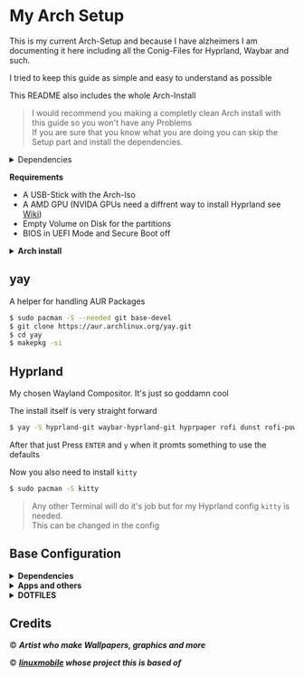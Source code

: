 # My Arch Setup
This is my current Arch-Setup and because I have alzheimers I am documenting it here including all the Conig-Files for Hyprland, Waybar and such.

I tried to keep this guide as simple and easy to understand as possible

This README also includes the whole Arch-Install

>   I would recommend you making a completly clean Arch install with this guide so you won't have any Problems \
    If you are sure that you know what you are doing you can skip the Setup part and install the dependencies.

<div align="left">
<details>
<summary>Dependencies</summary>

- ``sudo``
- ``nano``
- ``git``
- ``intel-ucode`` or ``amd-ucode`` depending on your processor.
- ``networkmanager``
- ``neofetch``
- ``btop``
- ``base-devel``
- ``linux-lts``
- ``linux-headers``


</details>
<p></p>
</div>


**Requirements**
- A USB-Stick with the Arch-Iso
- A AMD GPU (NVIDA GPUs need a diffrent way to install Hyprland see [Wiki](https://wiki.hyprland.org/Nvidia/))
- Empty Volume on Disk for the partitions
- BIOS in UEFI Mode and Secure Boot off

<div>
<details>
<summary><b>Arch install</b> </summary>

## Arch Install

### Check if you booted in UEFI-Mode

You can easily check with the following command

```bash
$ ls /sys/firmware/efi/efivars
```

If u can see tons of text than u can be sure you are in UEFI-Mode

### Make sure you are connected to the Internet

```bash
$ ping google.com
```

If you're getting a Response from ``google.com`` than you can be sure that you are connected to the internet

### Set Timezone

First of all check if the time is already set right

```bash
$ timedatectl status
```

If ``Local time`` isn't right we need to set the right timezone

First get the right timezone with ``list-timezones``

```bash
$ timedatectl list-timezones
```

Now run ``set-timezone`` with the timezone you want for example ``Europe/Vienna`` to set the timezone

```bash
$ timedatectl set-timezone Europe/Vienna
```

If you run ``status`` again it should give back the right time


### Load the right Keyboard 

**If you are fine with the regular ``en`` Layout then skip this**

First list all the avaiable Keyboard layouts

```bash
$ localectl list-keymaps
```
Now run ``loadkeys`` with your keyboard layout for example ``de-latin1``

```bash
$ loadkeys de-latin1
```


### Partition Table

The partitioning Process is pretty straight forward

U basically only need 3 Partitions
- A ``EFI`` Partition (At least 100M) \
    If you have a Windows install and want to dual boot, you won't need to make one.
- A ``root`` Partition (with at least 32G)
- A ``swap`` Partition (with atleast half capacity of your memory)
- A ``home`` Partition (can have the rest)

**How to partition your drive you can lookup on the [Wiki](https://wiki.archlinux.org/title/partitioning) if you don't know how to \
I recommend using ``cfdisk``**

### Formating

Formating is also straigt forward. 

To Format your ``root`` and ``home`` Partitions just run the following

```bash
$ mkfs.ext4 /dev/root_partition
$ mkfs.ext4 /dev/home_partition
```

For the ``swap`` partition do

```bash
$ mkswap /dev/swap_partition
$ swapon /dev/swap_partition
```

If you have a new/seperate ``EFI`` partition do
```bash
$ mkfs.fat -F 32 /dev/efi_partition
```

### Setting the Label/Mountpoints

This is also very straight forward.

For the ``root`` partition run

```bash
$ mount /dev/root_partition /mnt
```

For the ``home`` partition do

```bash
$ mkdir /mnt/home
$ mount /dev/home_partition /mnt/home
```

For the ``EFI`` partition do

```bash
$ mkdir /mnt/boot/EFI
$ mount /dev/efi_partition /mnt/boot/EFI
```

### Pacstrap

Now you are going to install Arch to the root partition with ``pacstrap -i /mnt``

We can now also decide what we wanna pre-install. \
Most importantly is:
- ``base``
- ``linux``
- ``linux-firmware``

U need to install these to get Arch even working

Now we also add the packages I like to pre-install
- ``sudo``
- ``nano``
- ``git``
- ``intel-ucode`` or ``amd-ucode`` depending on your processor.
- ``networkmanager``
- ``dhcpcd``
- ``neofetch``
- ``btop``
- ``base-devel``
- ``linux-lts``
- ``linux-headers``

So for me it would look like this

```bash
$ pacstrap -i /mnt base linux linux-firmware sudo nano amd-ucode networkmanager neofetch btop base-devel linux-lts linux-headers dhcpcd
```


### Generate the File System Table

Generating the File System Table is also straight forward

Just run this
```bash
$ genfstab -U /mnt >> /mnt/etc/fstab
```

### CHRoot

CHRoot will let us go into the Arch now

This is also straight forward
```bash
$ arch-chroot
```

### Set Keyboard Layout

If you don't remember your Keyboard Layout run

```base
$ localectl list-keymaps
```

Then run this with your *Keymap* for me it's still ``de-latin1``

```base
$ localectl set-keymaps --no-convert de-latin1
```

### Change Root Password

Run this

```bash
$ passwd
```

### Add Standard User

Create the User with ``useradd -m``

```base
$ useradd -m [username]
```

Change the password with ``passwd``

```bash
$ passwd [username]
```

Give the User the standard rights with ``usermod``

```bash
$ usermod -aG wheel,storage,power [username]
```

To finalize it you have to change some stuff in the ``sudo`` config

Run the following with your desired text editor

```bash
$ EDITOR=[text_editor] visudo
```


Uncomment the following line
```bash
#%wheel ALL=(ALL) ALL
```

And then add the line ``Defaults timestamp_timeout=[time]``

The result should look like this
```bash
%wheel ALL=(ALL) ALL
Defaults timestamp_timeout=[time]
```
Save and exit


### Set System Language

Open ``/etc/locale.gen`` with your text editor and uncomment the desired language and save it

After that run this
```bash
$ locale-gen
$ echo LANG=[language] >  /etc/locale.conf 
$ export LANG=[language]
```

### Setting up timezone/region

For this u need to get the timezone itself

Run the following 
```bash
$ ln -sf /usr/share/zoneinfo/[Continent]/[City] /etc/localtime
$ hwclock  --systohc
```

### Setup Hostname

Give Arch a hostname through running this
```bash
$ echo [hostname] > /etc/hostname
```

Then add the following to  ``/etc/hosts``

```bash
127.0.0.1   localhost
::1         localhost
127.0.1.1   [hostname].localdomain      localhost
```

After saving it run the following

```bash
$ systemctl enable dhcpcd.service
$ systemctl enable NetworkManager.service
```

### GRUB Install

You now need a Bootloader. \
Because I like it we are going to use GRUB

First of all you have to install ``GRUB``, ``efibootmgr``, ``dosfstools`` and ``mtools`` by running.
```bash
$ pacman -S grub efibootmgr dosfstools mtools
```


There are 2 options to install the bootloader

<div>
<details>
<summary><B>Dual-Boot/Multiboot</B></summary> 

For the Multiboot you will also need ``os-prober``

```bash
$ pacman -S os-prober
```

Then u need to uncomment the following line in ``/etc/default/grub``

```bash
#GRUB_DISABLE_OS_PROBER=false
```
After saving it u need to install GRUB with ``grub-install`` and create the config with ``grub-mkconfig``

```bash
$ grub-install --target=x86_64-efi --bootloader-id=grub_uefi --recheck
$ grub-mkconfig -o /boot/grub/grub.cfg
```

GRUB is now installed

> If it didn't detect your Windows Bootloader run the command again once you are in Hyprland

<p></p>

</details>
<details>
<summary><B>Singleboot</B></summary>
If you Singleboot you just need to install GURB with ``grub-install`` and ``grub-mkconfig``

```bash
$ grub-install --target=x86_64-efi --bootloader-id=grub_uefi --recheck
$ grub-mkconfig -o /boot/grub/grub.cfg
```

GRUB is now installed

</details>
</div>

### Finalizing

Exit Arch with ``exit``

Now Unmount your Arch ``root`` partition and reboot your system
```bash
$ umount -lR /mnt
$ reboot 
```

> Don't forget to set the Bootloader in your BIOS to ``grub_uefi`` otherwise it will start your old bootloader
</details>
</div>

## **yay**

A helper for handling AUR Packages

```bash
$ sudo pacman -S --needed git base-devel
$ git clone https://aur.archlinux.org/yay.git
$ cd yay
$ makepkg -si
``` 

## Hyprland 

My chosen Wayland Compositor. It's just so goddamn cool

The install itself is very straight forward


```bash
$ yay -S hyprland-git waybar-hyprland-git hyprpaper rofi dunst rofi-power-menu
```

After that just Press ``ENTER`` and ``y`` when it promts something to use the defaults

Now you also need to install ``kitty``

```bash
$ sudo pacman -S kitty
```
>   Any other Terminal will do it's job but for my Hyprland config ``kitty`` is needed. \
    This can be changed in the config

## Base Configuration

<div>
<details>
<summary><b>Dependencies</b></summary>

```bash
## Fonts and Theme
$ yay -S ttf-font-awesome ttf-icomoon-feather ttf-jetbrains-mono ttf-nerd-fonts-symbols noto-fonts noto-fonts-cjk noto-fonts-emoji papirus-icon-theme catppuccin-gtk-theme-mocha 
```

```bash
## Audio and Video
$ yay -S pipewire-alsa pipewire-jack pipewire-pulse xdg-desktop-portal-hyprland-git pamixer pavucontrol wireplumber grim slurp tumbler
```

> You may need to uninstall any other `xdg-desktop-portal` Package that isn't `xdg-desktop-portal-gtk` and `xdg-desktop-portal-hyperland-git` just check with `pacman -Q | grep xdg-desktop-portal-`

```bash
## Network
$ yay -S nm-connection-editor dhcpcd networkmanager
```

</details>
</div>

<div>
<details>
<summary><b>Apps and others</b></summary>

```bash
## File Explorer
$ yay -S thunar thunar-archive-plugin file-roller gvfs ffmpegthumbnailer
```

```bash
## Browser
$ pacman -S firefox
```

```bash
## Discord
$ yay -S webcord
```

```bash
## VS Code
$ yay -S code code-features code-marketplace
```

```bash
## Remote stuff
$ yay -S remmina openvpn networkmanager-openvpn freerdp
```

<div>
<details>
<summary>Steam</summary>

First if not already you have to uncomment `[multilib]` in the Pacman config

```bash
$ sudo {editor} /etc/pacman.conf
```

```bash
#[multilib]
#Include = /etc/pacman.d/mirrorlist
```

Update the pacman databases and might aswell upgrade the packages

```bash
sudo pacman -Syu
```

Once finished u can install Steam

```bash
$ sudo pacman -S steam
```

> Don't forget to activate Proton

</details>
</div>

<p></p>

</details>
</div>

<div>
<details>
<summary><b>DOTFILES</b></summary>

> If you don't like everything just cherry pick the things you like just don't forget to copy the whole folder for the scripts

> I am to lazy to write all the Keybinds down. just check the `.config/hypr/keybinds.conf`

Clone the repo and after that use rsync to get everything 

```bash
sudo pacman -S rsync
```

```bash
$ git clone https://github.com/teekunDev/Arch-Setup.git ~/Dotfiles
rsync ~/Dotfiles ~/
```

After that do a full reboot

Now you are good to go

</details>
</div>

## Credits

© _**Artist who make Wallpapers, graphics and more**_

© _**[linuxmobile](https://github.com/linuxmobile/hyprland-dots) whose project this is based of**_
